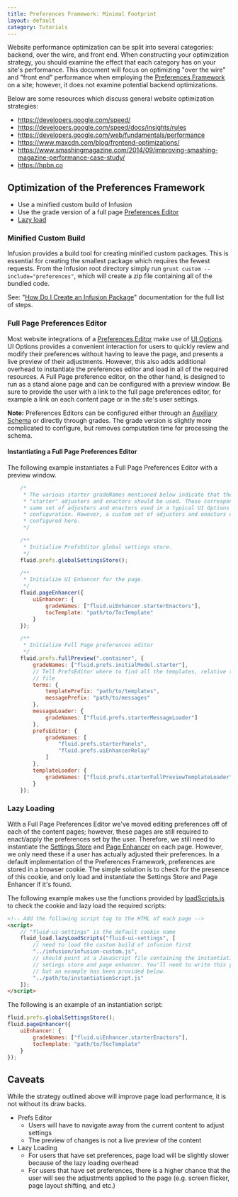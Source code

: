 ```yaml
---
title: Preferences Framework: Minimal Footprint
layout: default
category: Tutorials
---
```


Website performance optimization can be split into several categories: backend, over the wire, and front end. When constructing your optimization strategy, you should examine the effect that each category has on your site's performance. This document will focus on optimizing "over the wire" and "front end" performance when employing the [Preferences Framework](../PreferencesFramework.md) on a site; however, it does not examine potential backend optimizations.

Below are some resources which discuss general website optimization strategies:

* https://developers.google.com/speed/
* https://developers.google.com/speed/docs/insights/rules
* https://developers.google.com/web/fundamentals/performance
* https://www.maxcdn.com/blog/frontend-optimizations/
* https://www.smashingmagazine.com/2014/09/improving-smashing-magazine-performance-case-study/
* https://hpbn.co


## Optimization of the Preferences Framework ##

* Use a minified custom build of Infusion
* Use the grade version of a full page [Preferences Editor](../PreferencesEditor.md)
* [Lazy load](https://en.wikipedia.org/wiki/Lazy_loading)

### Minified Custom Build ###

Infusion provides a build tool for creating minified custom packages. This is essential for creating the smallest package which requires the fewest requests. From the Infusion root directory simply run `grunt custom --include="preferences"`, which will create a zip file containing all of the bundled code.

See: "[How Do I Create an Infusion Package](https://github.com/fluid-project/infusion/blob/master/README.md#how-do-i-create-an-infusion-package)" documentation for the full list of steps.

### Full Page Preferences Editor ###

Most website integrations of a [Preferences Editor](../PreferencesEditor.md) make use of [UI Options](../tutorial-userInterfaceOptions/UserInterfaceOptions.md). UI Options provides a convenient interaction for users to quickly review and modify their preferences without having to leave the page, and presents a live preview of their adjustments. However, this also adds additional overhead to instantiate the preferences editor and load in all of the required resources. A Full Page preference editor, on the other hand, is designed to run as a stand alone page and can be configured with a preview window. Be sure to provide the user with a link to the full page preferences editor, for example a link on each content page or in the site's user settings.

<div class="infusion-docs-note"><strong>Note:</strong> Preferences Editors can be configured either through an <a href="../AuxiliarySchemaForPreferencesFramework.md">Auxiliary Schema</a> or directly through grades. The grade version is slightly more complicated to configure, but removes computation time for processing the schema.</div>

#### Instantiating a Full Page Preferences Editor ####

The following example instantiates a Full Page Preferences Editor with a preview window.

```javascript
    /*
     * The various starter gradeNames mentioned below indicate that the
     * "starter" adjusters and enactors should be used. These correspond to the
     * same set of adjusters and enactors used in a typical UI Options
     * configuration. However, a custom set of adjusters and enactors could be
     * configured here.
     */

    /**
     * Initialize PrefsEditor global settings store.
     */
    fluid.prefs.globalSettingsStore();

    /**
     * Initialize UI Enhancer for the page.
     */
    fluid.pageEnhancer({
        uiEnhancer: {
            gradeNames: ["fluid.uiEnhancer.starterEnactors"],
            tocTemplate: "path/to/TocTemplate"
        }
    });

    /**
     * Initialize Full Page preferences editor
     */
    fluid.prefs.fullPreview(".container", {
        gradeNames: ["fluid.prefs.initialModel.starter"],
        // Tell PrefsEditor where to find all the templates, relative to this
        // file
        terms: {
            templatePrefix: "path/to/templates",
            messagePrefix: "path/to/messages"
        },
        messageLoader: {
            gradeNames: ["fluid.prefs.starterMessageLoader"]
        },
        prefsEditor: {
            gradeNames: [
                "fluid.prefs.starterPanels",
                "fluid.prefs.uiEnhancerRelay"
            ]
        },
        templateLoader: {
            gradeNames: ["fluid.prefs.starterFullPreviewTemplateLoader"]
        }
    });
```

### Lazy Loading ###

With a Full Page Preferences Editor we've moved editing preferences off of each of the content pages; however, these pages are still required to enact/apply the preferences set by the user. Therefore, we still need to instantiate the [Settings Store](../SettingsStore.md) and [Page Enhancer](../Enactors.md) on each page. However, we only need these if a user has actually adjusted their preferences. In a default implementation of the Preferences Framework, preferences are stored in a browser cookie. The simple solution is to check for the presence of this cookie, and only load and instantiate the Settings Store and Page Enhancer if it's found.

The following example makes use the functions provided by [loadScripts.js](../examples/loadScripts.js) to check the cookie and lazy load the required scripts:

```html
<!-- Add the following script tag to the HTML of each page -->
<script>
    // "fluid-ui-settings" is the default cookie name
    fluid_load.lazyLoadScripts("fluid-ui-settings", [
        // need to load the custom build of infusion first
        "../infusion/infusion-custom.js",
        // should point at a JavaScript file containing the instantiation of the
        // setings store and page enhancer. You'll need to write this yourself
        // but an example has been provided below.
        "../path/to/instantiationScript.js"
    ]);
</script>
```

The following is an example of an instantiation script:

```javascript
fluid.prefs.globalSettingsStore();
fluid.pageEnhancer({
    uiEnhancer: {
        gradeNames: ["fluid.uiEnhancer.starterEnactors"],
        tocTemplate: "path/to/TocTemplate"
    }
});
```

## Caveats ##

While the strategy outlined above will improve page load performance, it is not without its draw backs.

* Prefs Editor
    * Users will have to navigate away from the current content to adjust settings
    * The preview of changes is not a live preview of the content
* Lazy Loading
    * For users that have set preferences, page load will be slightly slower because of the lazy loading overhead
    * For users that have set preferences, there is a higher chance that the user will see the adjustments applied to the page (e.g. screen flicker, page layout shifting, and etc.)
